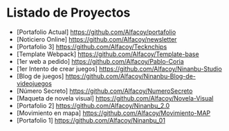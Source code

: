 # Listado de Proyectos

* [Portafolio Actual] https://github.com/Alfacoy/portafolio
* [Noticiero Online] https://github.com/Alfacoy/newsletter
* [Portafolio 3] https://github.com/Alfacoy/Tecknchips
* [Template Webpack] https://github.com/Alfacoy/Template-base
* [1er web a pedido] https://github.com/Alfacoy/Pablo-Coria
* [1er Intento de crear juegos] https://github.com/Alfacoy/Ninanbu-Studio
* [Blog de juegos] https://github.com/Alfacoy/Ninanbu-Blog-de-videojuegos
* [Número Secreto] https://github.com/Alfacoy/NumeroSecreto
* [Maqueta de novela visual] https://github.com/Alfacoy/Novela-Visual
* [Portafolio 2] https://github.com/Alfacoy/Ninanbu_2.0
* [Movimiento en mapa] https://github.com/Alfacoy/Movimiento-MAP
* [Portafolio 1] https://github.com/Alfacoy/Ninanbu_01
